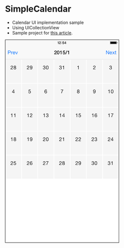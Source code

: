 # SimpleCalendar
- Calendar UI implementation sample
- Using UICollectionView
- Sample project for [this article](http://dev.classmethod.jp/smartphone/how-to-calendar-ui-with-uicollectionview/).

![screenshot image](https://raw.githubusercontent.com/hirayaCM/SimpleCalendar/master/screenshot.png)
